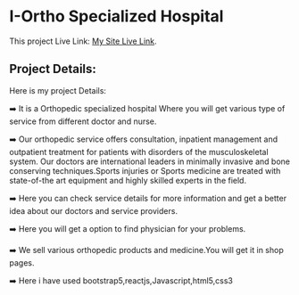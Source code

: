 # I-Ortho Specialized Hospital

This project Live Link: [My Site Live Link](https://orthopedic-hospital-7f474.web.app/).

## Project Details:

Here is my project Details:

:arrow_right: It is a Orthopedic specialized hospital Where you will get various type of service from different doctor and nurse.  <br/>

:arrow_right: Our orthopedic service offers consultation, inpatient management and outpatient treatment for patients with disorders of the musculoskeletal system. Our doctors are international leaders in minimally invasive and bone conserving techniques.Sports injuries or Sports medicine are treated with state-of-the art equipment and highly skilled experts in the field.  <br/>

:arrow_right: Here you can check service details for more information and get a better idea about our doctors and service providers.<br/>

:arrow_right: Here you will get a option to find physician for your problems. <br/>

:arrow_right: We sell various orthopedic products and medicine.You will get it in shop pages. <br/>

:arrow_right: Here i have used bootstrap5,reactjs,Javascript,html5,css3